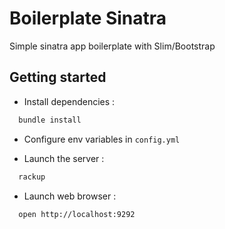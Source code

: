 # Boilerplate Sinatra

Simple sinatra app boilerplate with Slim/Bootstrap

## Getting started

- Install dependencies :

```bash
  bundle install
```

- Configure env variables in `config.yml`

- Launch the server :

```bash
  rackup
```

- Launch web browser :

```bash
  open http://localhost:9292
```
